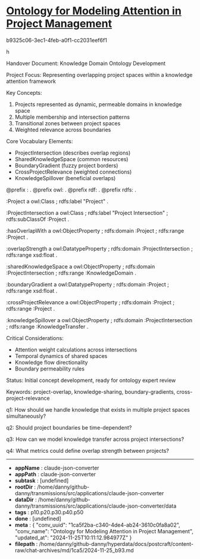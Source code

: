 # [Ontology for Modeling Attention in Project Management](https://claude.ai/chat/1ca5f2ba-c340-4de4-ab24-3610c0fa8a02)

b9325c06-3ec1-4feb-a0f1-cc2031eef6f1

 h

Handover Document: Knowledge Domain Ontology Development

Project Focus: Representing overlapping project spaces within a knowledge attention framework

Key Concepts:
1. Projects represented as dynamic, permeable domains in knowledge space
2. Multiple membership and intersection patterns
3. Transitional zones between project spaces
4. Weighted relevance across boundaries

Core Vocabulary Elements:
- ProjectIntersection (describes overlap regions)
- SharedKnowledgeSpace (common resources)
- BoundaryGradient (fuzzy project borders)
- CrossProjectRelevance (weighted connections)
- KnowledgeSpillover (beneficial overlaps)



<antArtifact identifier="project-ontology" type="application/vnd.ant.code" language="turtle" title="Project Overlap Ontology">
@prefix : <http://example.org/projectonto#> .
@prefix owl: <http://www.w3.org/2002/07/owl#> .
@prefix rdf: <http://www.w3.org/1999/02/22-rdf-syntax-ns#> .
@prefix rdfs: <http://www.w3.org/2000/01/rdf-schema#> .

:Project a owl:Class ;
    rdfs:label "Project" .

:ProjectIntersection a owl:Class ;
    rdfs:label "Project Intersection" ;
    rdfs:subClassOf :Project .

:hasOverlapWith a owl:ObjectProperty ;
    rdfs:domain :Project ;
    rdfs:range :Project .

:overlapStrength a owl:DatatypeProperty ;
    rdfs:domain :ProjectIntersection ;
    rdfs:range xsd:float .

:sharedKnowledgeSpace a owl:ObjectProperty ;
    rdfs:domain :ProjectIntersection ;
    rdfs:range :KnowledgeDomain .

:boundaryGradient a owl:DatatypeProperty ;
    rdfs:domain :Project ;
    rdfs:range xsd:float .

:crossProjectRelevance a owl:ObjectProperty ;
    rdfs:domain :Project ;
    rdfs:range :Project .

:knowledgeSpillover a owl:ObjectProperty ;
    rdfs:domain :ProjectIntersection ;
    rdfs:range :KnowledgeTransfer .
</antArtifact>

Critical Considerations:
- Attention weight calculations across intersections
- Temporal dynamics of shared spaces
- Knowledge flow directionality
- Boundary permeability rules

Status: Initial concept development, ready for ontology expert review

Keywords: project-overlap, knowledge-sharing, boundary-gradients, cross-project-relevance

q1: How should we handle knowledge that exists in multiple project spaces simultaneously?

q2: Should project boundaries be time-dependent?

q3: How can we model knowledge transfer across project intersections?

q4: What metrics could define overlap strength between projects?

---

* **appName** : claude-json-converter
* **appPath** : claude-json-converter
* **subtask** : [undefined]
* **rootDir** : /home/danny/github-danny/transmissions/src/applications/claude-json-converter
* **dataDir** : /home/danny/github-danny/transmissions/src/applications/claude-json-converter/data
* **tags** : p10.p20.p30.p40.p50
* **done** : [undefined]
* **meta** : {
  "conv_uuid": "1ca5f2ba-c340-4de4-ab24-3610c0fa8a02",
  "conv_name": "Ontology for Modeling Attention in Project Management",
  "updated_at": "2024-11-25T10:11:12.984977Z"
}
* **filepath** : /home/danny/github-danny/hyperdata/docs/postcraft/content-raw/chat-archives/md/1ca5/2024-11-25_b93.md